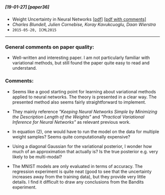 ##### [19-01-27] [paper36]
- Weight Uncertainty in Neural Networks [[pdf]](https://arxiv.org/abs/1505.05424) [[pdf with comments]](https://github.com/fregu856/papers/blob/master/commented_pdfs/Weight%20Uncertainty%20in%20Neural%20Networks.pdf)
- *Charles Blundell, Julien Cornebise, Koray Kavukcuoglu, Daan Wierstra*
- `2015-05-20, ICML2015`

****

### General comments on paper quality:
- Well-written and interesting paper. I am not particularly familiar with variational methods, but still found the paper quite easy to read and understand.

### Comments:
- Seems like a good starting point for learning about variational methods applied to neural networks. The theory is presented in a clear way. The presented method also seems fairly straightforward to implement.

- They mainly reference _"Keeping Neural Networks Simple by Minimizing the Description Length of the Weights"_ and _"Practical Variational Inference for Neural Networks"_ as relevant previous work.

- In equation (2), one would have to run the model on the data for multiple weight samples? Seems quite computationally expensive?

- Using a diagonal Gaussian for the variational posterior, I wonder how much of an approximation that actually is? Is the true posterior e.g. very likely to be multi-modal?

- The MNIST models are only evaluated in terms of accuracy. The regression experiment is quite neat (good to see that the uncertainty increases away from the training data), but they provide very little details. I find it difficult to draw any conclusions from the Bandits experiment.
